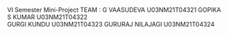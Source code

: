 VI Semester Mini-Project
TEAM : 
G VAASUDEVA U03NM21T04321
GOPIKA S KUMAR U03NM21T04322  
GURGI KUNDU U03NM21T04323
GURURAJ NILAJAGI U03NM21T04324